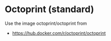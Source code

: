 # Octoprint (standard)

Use the image octoprint/octoprint from
- https://hub.docker.com/r/octoprint/octoprint
